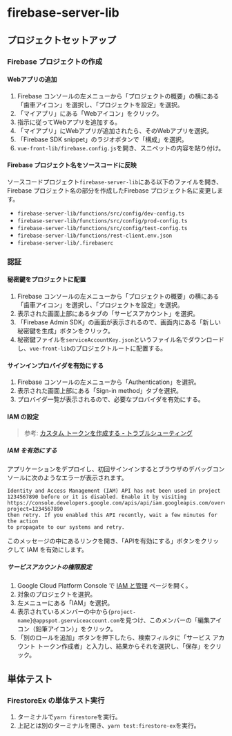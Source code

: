 # firebase-server-lib

## プロジェクトセットアップ

### Firebase プロジェクトの作成

#### Webアプリの追加
1.  Firebase コンソールの左メニューから「プロジェクトの概要」の横にある「歯車アイコン」を選択し、「プロジェクトを設定」を選択。
2. 「マイアプリ」にある「Webアイコン」をクリック。
3. 指示に従ってWebアプリを追加する。
4. 「マイアプリ」にWebアプリが追加されたら、そのWebアプリを選択。
5. 「Firebase SDK snippet」のラジオボタンで「構成」を選択。
6. `vue-front-lib/firebase.config.js`を開き、スニペットの内容を貼り付け。

#### Firebase プロジェクト名をソースコードに反映
ソースコードプロジェクト`firebase-server-lib`にある以下のファイルを開き、Firebase プロジェクト名の部分を作成したFirebase プロジェクト名に変更します。
* `firebase-server-lib/functions/src/config/dev-config.ts`
* `firebase-server-lib/functions/src/config/prod-config.ts`
* `firebase-server-lib/functions/src/config/test-config.ts`
* `firebase-server-lib/functions/rest-client.env.json`
* `firebase-server-lib/.firebaserc`

### 認証

#### 秘密鍵をプロジェクトに配置
1.  Firebase コンソールの左メニューから「プロジェクトの概要」の横にある「歯車アイコン」を選択し、「プロジェクトを設定」を選択。
2. 表示された画面上部にあるタブの「サービスアカウント」を選択。
3. 「Firebase Admin SDK」の画面が表示されるので、画面内にある「新しい秘密鍵を生成」ボタンをクリック。
4. 秘密鍵ファイルを`serviceAccountKey.json`というファイル名でダウンロードし、`vue-front-lib`のプロジェクトルートに配置する。

#### サインインプロバイダを有効にする
1. Firebase コンソールの左メニューから「Authentication」を選択。
2. 表示された画面上部にある「Sign-in method」タブを選択。
3. プロバイダ一覧が表示されるので、必要なプロバイダを有効にする。

#### IAM の設定
> 参考: [カスタム トークンを作成する - トラブルシューティング](https://firebase.google.com/docs/auth/admin/create-custom-tokens#troubleshooting)

##### IAM を有効にする
アプリケーションをデプロイし、初回サインインするとブラウザのデバッグコンソールに次のようなエラーが表示されます。

```
Identity and Access Management (IAM) API has not been used in project
1234567890 before or it is disabled. Enable it by visiting
https://console.developers.google.com/apis/api/iam.googleapis.com/overview?project=1234567890
then retry. If you enabled this API recently, wait a few minutes for the action
to propagate to our systems and retry.
```

このメッセージの中にあるリンクを開き、「APIを有効にする」ボタンをクリックして IAM を有効にします。

##### サービスアカウントの権限設定
1. Google Cloud Platform Console で [IAM と管理](https://console.cloud.google.com/projectselector2/iam-admin) ページを開く。
2. 対象のプロジェクトを選択。
3. 左メニューにある「IAM」を選択。
4. 表示されているメンバーの中から`{project-name}@appspot.gserviceaccount.com`を見つけ、このメンバーの「編集アイコン（鉛筆アイコン）」をクリック。
5. 「別のロールを追加」ボタンを押下したら、検索フィルタに「サービス アカウント トークン作成者」と入力し、結果からそれを選択し、「保存」をクリック。

## 単体テスト

### FirestoreEx の単体テスト実行
1. ターミナルで`yarn firestore`を実行。
2. 上記とは別のターミナルを開き、`yarn test:firestore-ex`を実行。
